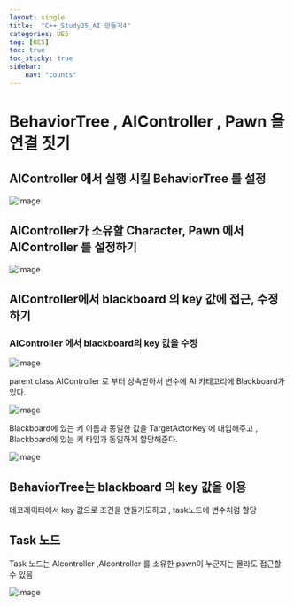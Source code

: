 ```yaml
---
layout: single
title:  "C++_Study25_AI 만들기4"
categories: UE5
tag: [UE5]
toc: true
toc_sticky: true
sidebar:
    nav: "counts"
---
```


# BehaviorTree , AIController , Pawn 을 연결 짓기

## AIController 에서 실행 시킬  BehaviorTree 를 설정 

![image](https://github.com/silverlnng/DatastructureStudy/assets/112385982/45194719-eaa2-4fed-9538-5c13485cf159)

## AIController가 소유할 Character, Pawn 에서  AIController 를 설정하기 

![image](https://github.com/silverlnng/DatastructureStudy/assets/112385982/40b01ed9-244d-43c2-b35a-c199bd16ec13)

## AIController에서 blackboard 의 key 값에 접근, 수정하기 
   
### AIController 에서 blackboard의 key 값을 수정

![image](https://github.com/silverlnng/DatastructureStudy/assets/112385982/cc4e47f7-b687-4d86-bd71-d8d96aead7b1)


parent class AIController 로 부터 상속받아서 변수에 AI 카테고리에 Blackboard가 있다.

![image](https://github.com/silverlnng/DatastructureStudy/assets/112385982/b2fb5441-d603-41fe-bb8c-3cf294d1a524)

Blackboard에 있는 키 이름과 동일한 값을  TargetActorKey 에 대입해주고 , Blackboard에 있는 키 타입과 동일하게 할당해준다.
   
![image](https://github.com/silverlnng/DatastructureStudy/assets/112385982/8c0f548a-144b-48d5-8289-0695af1ffb79)
   
   
## BehaviorTree는 blackboard 의 key 값을 이용
   
데코레이터에서 key 값으로 조건을 만들기도하고 , task노드에 변수처럼 할당

## Task 노드 
   
Task 노드는  AIcontroller ,AIcontroller 를 소유한 pawn이 누군지는 몰라도 접근할수 있음  

![image](https://github.com/silverlnng/DatastructureStudy/assets/112385982/93d9bdd7-2bcc-495e-933f-9af1416c1be2)

